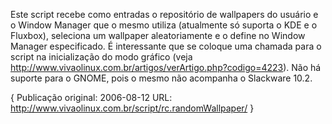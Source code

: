 Este script recebe como entradas o repositório de wallpapers do usuário e o Window Manager que o mesmo utiliza (atualmente só suporta o KDE e o Fluxbox), seleciona um wallpaper aleatoriamente e o define no Window Manager especificado. É interessante que se coloque uma chamada para o script na inicialização do modo gráfico (veja http://www.vivaolinux.com.br/artigos/verArtigo.php?codigo=4223).
Não há suporte para o GNOME, pois o mesmo não acompanha o Slackware 10.2.


{
Publicação original: 2006-08-12
URL: http://www.vivaolinux.com.br/script/rc.randomWallpaper/
}


